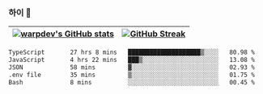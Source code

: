 
### 하이 👋
[![warpdev's GitHub stats](https://github-readme-stats.vercel.app/api?username=warpdev&show_icons=true&theme=vue-dark)](#) |[![GitHub Streak](https://github-readme-streak-stats.herokuapp.com/?user=warpdev&theme=dark)](#)
--- | --- |
<!--START_SECTION:waka-->

```txt
TypeScript       27 hrs 8 mins   ████████████████████▒░░░░   80.98 %
JavaScript       4 hrs 22 mins   ███▒░░░░░░░░░░░░░░░░░░░░░   13.08 %
JSON             58 mins         ▓░░░░░░░░░░░░░░░░░░░░░░░░   02.93 %
.env file        35 mins         ▒░░░░░░░░░░░░░░░░░░░░░░░░   01.75 %
Bash             8 mins          ░░░░░░░░░░░░░░░░░░░░░░░░░   00.45 %
```

<!--END_SECTION:waka-->

<!--
**warpdev/warpdev** is a ✨ _special_ ✨ repository because its `README.md` (this file) appears on your GitHub profile.

Here are some ideas to get you started:

- 🔭 I’m currently working on ...
- 🌱 I’m currently learning ...
- 👯 I’m looking to collaborate on ...
- 🤔 I’m looking for help with ...
- 💬 Ask me about ...
- 📫 How to reach me: ...
- 😄 Pronouns: ...
- ⚡ Fun fact: ...
-->
